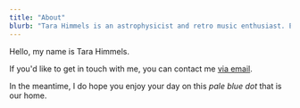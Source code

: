 ```yaml
---
title: "About"
blurb: "Tara Himmels is an astrophysicist and retro music enthusiast. Electroniq is her blog."
---
```


Hello, my name is Tara Himmels.

If you'd like to get in touch with me, you can contact me [via email](tarahimmels@example.com).

In the meantime, I do hope you enjoy your day on this *pale blue dot* that is our home.
